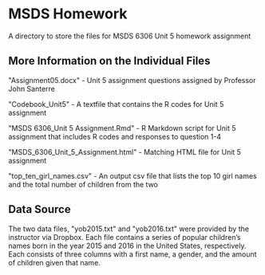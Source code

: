 # MSDS Homework
A directory to store the files for MSDS 6306 Unit 5 homework assignment


## More Information on the Individual Files

"Assignment05.docx" - Unit 5 assignment questions assigned by Professor John Santerre

"Codebook_Unit5" - A textfile that contains the R codes for Unit 5 assignment

"MSDS 6306_Unit 5 Assignment.Rmd" - R Markdown script for Unit 5 assignment that includes R codes and responses to question 1-4

"MSDS_6306_Unit_5_Assignment.html" - Matching HTML file for Unit 5 assignment

"top_ten_girl_names.csv" - An output csv file that lists the top 10 girl names and the total number of children from the two 

## Data Source
The two data files, "yob2015.txt" and "yob2016.txt" were provided by the instructor via Dropbox. Each file contains a series of popular children’s names born in the year 2015 and 2016 in the United States, respectively. Each consists of three columns with a first name, a gender, and the amount of children given that name.
